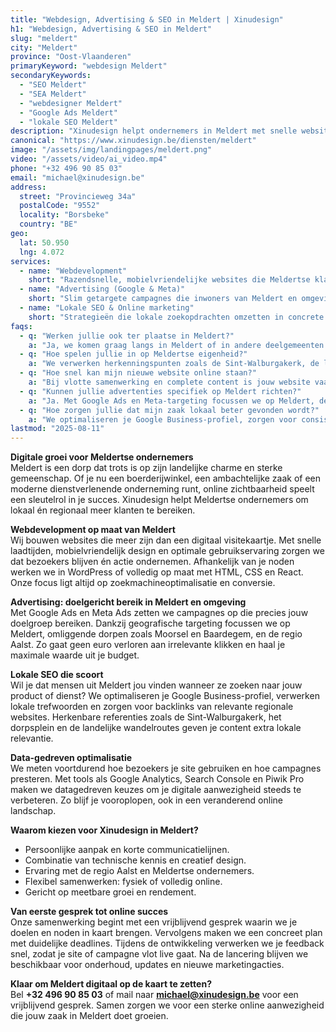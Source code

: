 ```yaml
---
title: "Webdesign, Advertising & SEO in Meldert | Xinudesign"
h1: "Webdesign, Advertising & SEO in Meldert"
slug: "meldert"
city: "Meldert"
province: "Oost-Vlaanderen"
primaryKeyword: "webdesign Meldert"
secondaryKeywords:
  - "SEO Meldert"
  - "SEA Meldert"
  - "webdesigner Meldert"
  - "Google Ads Meldert"
  - "lokale SEO Meldert"
description: "Xinudesign helpt ondernemers in Meldert met snelle websites, slimme advertenties en lokale SEO-strategieën die inspelen op de troeven van het dorp."
canonical: "https://www.xinudesign.be/diensten/meldert"
image: "/assets/img/landingpages/meldert.png"
video: "/assets/video/ai_video.mp4"
phone: "+32 496 90 85 03"
email: "michael@xinudesign.be"
address:
  street: "Provincieweg 34a"
  postalCode: "9552"
  locality: "Borsbeke"
  country: "BE"
geo:
  lat: 50.950
  lng: 4.072
services:
  - name: "Webdevelopment"
    short: "Razendsnelle, mobielvriendelijke websites die Meldertse klanten overtuigen en converteren."
  - name: "Advertising (Google & Meta)"
    short: "Slim getargete campagnes die inwoners van Meldert en omgeving gericht bereiken."
  - name: "Lokale SEO & Online marketing"
    short: "Strategieën die lokale zoekopdrachten omzetten in concrete aanvragen en verkopen."
faqs:
  - q: "Werken jullie ook ter plaatse in Meldert?"
    a: "Ja, we komen graag langs in Meldert of in andere deelgemeenten zoals [Aalst](https://www.xinudesign.be/diensten/aalst), [Moorsel](https://www.xinudesign.be/diensten/moorsel) en [Baardegem](https://www.xinudesign.be/diensten/baardegem) voor een persoonlijke strategie-sessie."
  - q: "Hoe spelen jullie in op Meldertse eigenheid?"
    a: "We verwerken herkenningspunten zoals de Sint-Walburgakerk, de landelijke fiets- en wandelroutes en lokale evenementen zoals het jaarlijkse dorpsfeest in je content en advertenties."
  - q: "Hoe snel kan mijn nieuwe website online staan?"
    a: "Bij vlotte samenwerking en complete content is jouw website vaak binnen 2 tot 3 weken live."
  - q: "Kunnen jullie advertenties specifiek op Meldert richten?"
    a: "Ja. Met Google Ads en Meta-targeting focussen we op Meldert, de regio Aalst en omliggende dorpen."
  - q: "Hoe zorgen jullie dat mijn zaak lokaal beter gevonden wordt?"
    a: "We optimaliseren je Google Business-profiel, zorgen voor consistente NAP-gegevens en bouwen lokale backlinks rond zoekwoorden zoals 'webdesigner Meldert'."
lastmod: "2025-08-11"
---
```


**Digitale groei voor Meldertse ondernemers**  
Meldert is een dorp dat trots is op zijn landelijke charme en sterke gemeenschap. Of je nu een boerderijwinkel, een ambachtelijke zaak of een moderne dienstverlenende onderneming runt, online zichtbaarheid speelt een sleutelrol in je succes. Xinudesign helpt Meldertse ondernemers om lokaal én regionaal meer klanten te bereiken.

**Webdevelopment op maat van Meldert**  
Wij bouwen websites die meer zijn dan een digitaal visitekaartje. Met snelle laadtijden, mobielvriendelijk design en optimale gebruikservaring zorgen we dat bezoekers blijven én actie ondernemen. Afhankelijk van je noden werken we in WordPress of volledig op maat met HTML, CSS en React. Onze focus ligt altijd op zoekmachineoptimalisatie en conversie.

**Advertising: doelgericht bereik in Meldert en omgeving**  
Met Google Ads en Meta Ads zetten we campagnes op die precies jouw doelgroep bereiken. Dankzij geografische targeting focussen we op Meldert, omliggende dorpen zoals Moorsel en Baardegem, en de regio Aalst. Zo gaat geen euro verloren aan irrelevante klikken en haal je maximale waarde uit je budget.

**Lokale SEO die scoort**  
Wil je dat mensen uit Meldert jou vinden wanneer ze zoeken naar jouw product of dienst? We optimaliseren je Google Business-profiel, verwerken lokale trefwoorden en zorgen voor backlinks van relevante regionale websites. Herkenbare referenties zoals de Sint-Walburgakerk, het dorpsplein en de landelijke wandelroutes geven je content extra lokale relevantie.

**Data-gedreven optimalisatie**  
We meten voortdurend hoe bezoekers je site gebruiken en hoe campagnes presteren. Met tools als Google Analytics, Search Console en Piwik Pro maken we datagedreven keuzes om je digitale aanwezigheid steeds te verbeteren. Zo blijf je vooroplopen, ook in een veranderend online landschap.

**Waarom kiezen voor Xinudesign in Meldert?**  

- Persoonlijke aanpak en korte communicatielijnen.  
- Combinatie van technische kennis en creatief design.  
- Ervaring met de regio Aalst en Meldertse ondernemers.  
- Flexibel samenwerken: fysiek of volledig online.  
- Gericht op meetbare groei en rendement.

**Van eerste gesprek tot online succes**  
Onze samenwerking begint met een vrijblijvend gesprek waarin we je doelen en noden in kaart brengen. Vervolgens maken we een concreet plan met duidelijke deadlines. Tijdens de ontwikkeling verwerken we je feedback snel, zodat je site of campagne vlot live gaat. Na de lancering blijven we beschikbaar voor onderhoud, updates en nieuwe marketingacties.

**Klaar om Meldert digitaal op de kaart te zetten?**  
Bel **+32 496 90 85 03** of mail naar **[michael@xinudesign.be](mailto:michael@xinudesign.be)** voor een vrijblijvend gesprek. Samen zorgen we voor een sterke online aanwezigheid die jouw zaak in Meldert doet groeien.
